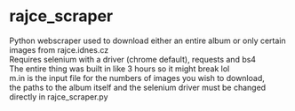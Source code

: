 # rajce_scraper
Python webscraper used to download either an entire album or only certain images from rajce.idnes.cz <br>
Requires selenium with a driver (chrome default), requests and bs4 <br>
The entire thing was built in like 3 hours so it might break lol<br>
m.in is the input file for the numbers of images you wish to download, <br>
the paths to the album itself and the selenium driver must be changed directly in rajce_scraper.py
